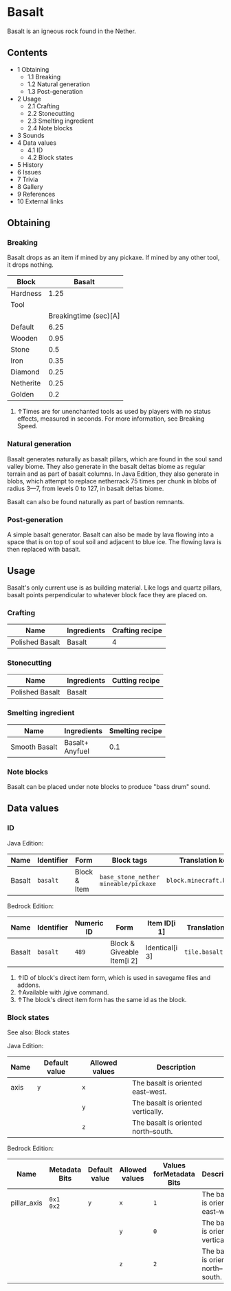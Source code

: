 # Basalt
Basalt is an igneous rock found in the Nether.

## Contents
- 1 Obtaining
	- 1.1 Breaking
	- 1.2 Natural generation
	- 1.3 Post-generation
- 2 Usage
	- 2.1 Crafting
	- 2.2 Stonecutting
	- 2.3 Smelting ingredient
	- 2.4 Note blocks
- 3 Sounds
- 4 Data values
	- 4.1 ID
	- 4.2 Block states
- 5 History
- 6 Issues
- 7 Trivia
- 8 Gallery
- 9 References
- 10 External links

## Obtaining
### Breaking
Basalt drops as an item if mined by any pickaxe. If mined by any other tool, it drops nothing.

| Block     | Basalt                |
|-----------|-----------------------|
| Hardness  | 1.25                  |
| Tool      |                       |
|           | Breakingtime (sec)[A] |
| Default   | 6.25                  |
| Wooden    | 0.95                  |
| Stone     | 0.5                   |
| Iron      | 0.35                  |
| Diamond   | 0.25                  |
| Netherite | 0.25                  |
| Golden    | 0.2                   |

1. ↑Times are for unenchanted tools as used by players with no status effects, measured in seconds. For more information, see Breaking Speed.

### Natural generation
Basalt generates naturally as basalt pillars, which are found in the soul sand valley biome. They also generate in the basalt deltas biome as regular terrain and as part of basalt columns. In Java Edition, they also generate in blobs, which attempt to replace netherrack 75 times per chunk in blobs of radius 3—7, from levels 0 to 127, in basalt deltas biome.

Basalt can also be found naturally as part of bastion remnants.


### Post-generation
A simple basalt generator.
Basalt can also be made by lava flowing into a space that is on top of soul soil and adjacent to blue ice. The flowing lava is then replaced with basalt.

## Usage
Basalt's only current use is as building material. Like logs and quartz pillars, basalt points perpendicular to whatever block face they are placed on.

### Crafting
| Name            | Ingredients | Crafting recipe |
|-----------------|-------------|-----------------|
| Polished Basalt | Basalt      | 4               |

### Stonecutting
| Name            | Ingredients | Cutting recipe |
|-----------------|-------------|----------------|
| Polished Basalt | Basalt      |                |

### Smelting ingredient
| Name          | Ingredients         | Smelting recipe |
|---------------|---------------------|-----------------|
| Smooth Basalt | Basalt+<br/>Anyfuel | 0.1             |

### Note blocks
Basalt can be placed under note blocks to produce "bass drum" sound.

## Data values
### ID
Java Edition:

| Name   | Identifier | Form         | Block tags                                 | Translation key          |
|--------|------------|--------------|--------------------------------------------|--------------------------|
| Basalt | `basalt`   | Block & Item | `base_stone_nether`<br/>`mineable/pickaxe` | `block.minecraft.basalt` |

Bedrock Edition:

| Name   | Identifier | Numeric ID | Form                       | Item ID[i 1]   | Translation key    |
|--------|------------|------------|----------------------------|----------------|--------------------|
| Basalt | `basalt`   | `489`      | Block & Giveable Item[i 2] | Identical[i 3] | `tile.basalt.name` |

1. ↑ID of block's direct item form, which is used in savegame files and addons.
2. ↑Available with /give command.
3. ↑The block's direct item form has the same id as the block.

### Block states
See also: Block states

Java Edition:

| Name | Default value | Allowed values | Description                         |
|------|---------------|----------------|-------------------------------------|
| axis | `y`           | `x`            | The basalt is oriented east–west.   |
|      |               | `y`            | The basalt is oriented vertically.  |
|      |               | `z`            | The basalt is oriented north–south. |

Bedrock Edition:

| Name        | Metadata Bits   | Default value | Allowed values | Values forMetadata Bits | Description                         |
|-------------|-----------------|---------------|----------------|-------------------------|-------------------------------------|
| pillar_axis | `0x1`<br/>`0x2` | `y`           | `x`            | `1`                     | The basalt is oriented east–west.   |
|             |                 |               | `y`            | `0`                     | The basalt is oriented vertically.  |
|             |                 |               | `z`            | `2`                     | The basalt is oriented north–south. |



